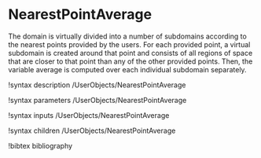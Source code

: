 # NearestPointAverage

The domain is virtually divided into a number of subdomains according to
the nearest points provided by the users. For each provided point, a virtual
subdomain is created around that point and consists of all regions of space
that are closer to that point than any of the other provided points. Then,
the variable average is computed over each individual subdomain separately.

!syntax description /UserObjects/NearestPointAverage

!syntax parameters /UserObjects/NearestPointAverage

!syntax inputs /UserObjects/NearestPointAverage

!syntax children /UserObjects/NearestPointAverage

!bibtex bibliography
